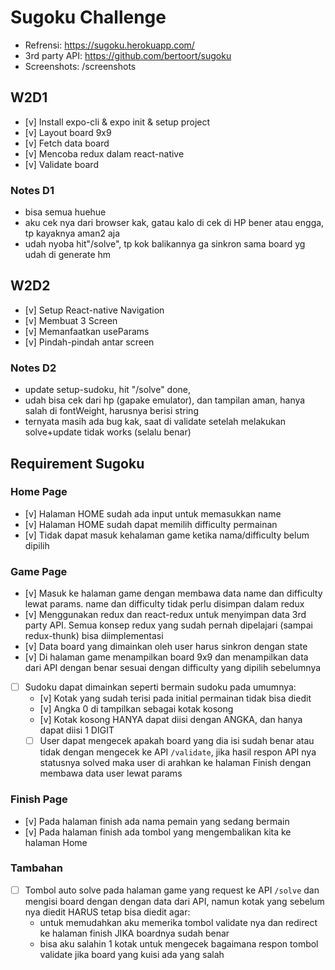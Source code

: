 # Sugoku Challenge

- Refrensi: <https://sugoku.herokuapp.com/>
- 3rd party API: <https://github.com/bertoort/sugoku>
- Screenshots: /screenshots

## W2D1

- [v] Install expo-cli & expo init & setup project
- [v] Layout board 9x9
- [v] Fetch data board
- [v] Mencoba redux dalam react-native
- [v] Validate board

### Notes D1
- bisa semua huehue
- aku cek nya dari browser kak, gatau kalo di cek di HP bener atau engga, tp kayaknya aman2 aja
- udah nyoba hit"/solve", tp kok balikannya ga sinkron sama board yg udah di generate hm

## W2D2

- [v] Setup React-native Navigation
- [v] Membuat 3 Screen
- [v] Memanfaatkan useParams
- [v] Pindah-pindah antar screen

### Notes D2

- update setup-sudoku, hit "/solve" done, 
- udah bisa cek dari hp (gapake emulator), dan tampilan aman, hanya salah di fontWeight, harusnya berisi string
- ternyata masih ada bug kak, saat di validate setelah melakukan solve+update tidak works (selalu benar)

## Requirement Sugoku

### Home Page

- [v] Halaman HOME sudah ada input untuk memasukkan name
- [v] Halaman HOME sudah dapat memilih difficulty permainan
- [v] Tidak dapat masuk kehalaman game ketika nama/difficulty belum dipilih

### Game Page

- [v] Masuk ke halaman game dengan membawa data name dan difficulty lewat params. name dan difficulty tidak perlu disimpan dalam redux
- [v] Menggunakan redux dan react-redux untuk menyimpan data 3rd party API. Semua konsep redux yang sudah pernah dipelajari (sampai redux-thunk) bisa diimplementasi
- [v] Data board yang dimainkan oleh user harus sinkron dengan state
- [v] Di halaman game menampilkan board 9x9 dan menampilkan data dari API dengan benar sesuai dengan difficulty yang dipilih sebelumnya
- [ ] Sudoku dapat dimainkan seperti bermain sudoku pada umumnya:
  - [v] Kotak yang sudah terisi pada initial permainan tidak bisa diedit
  - [v] Angka 0 di tampilkan sebagai kotak kosong
  - [v] Kotak kosong HANYA dapat diisi dengan ANGKA, dan hanya dapat diisi 1 DIGIT
  - [ ]  User dapat mengecek apakah board yang dia isi sudah benar atau tidak dengan mengecek ke API `/validate`, jika hasil respon API nya statusnya solved maka user di arahkan ke halaman Finish dengan membawa data user lewat params

### Finish Page

- [v] Pada halaman finish ada nama pemain yang sedang bermain
- [v] Pada halaman finish ada tombol yang mengembalikan kita ke halaman Home

### Tambahan

- [ ] Tombol auto solve pada halaman game yang request ke API `/solve` dan mengisi board dengan dengan data dari API, namun kotak yang sebelum nya diedit HARUS tetap bisa diedit agar:
  - untuk memudahkan aku memerika tombol validate nya dan redirect ke halaman finish JIKA boardnya sudah benar
  - bisa aku salahin 1 kotak untuk mengecek bagaimana respon tombol validate jika board yang kuisi ada yang salah

